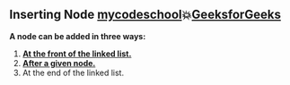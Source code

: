 ## Inserting Node [mycodeschool](https://www.youtube.com/watch?v=cAZ8CyDY56s&list=PL2_aWCzGMAwI3W_JlcBbtYTwiQSsOTa6P&index=6):boom:[GeeksforGeeks](https://www.geeksforgeeks.org/linked-list-set-2-inserting-a-node/)  
**A node can be added in three ways:**  
1) **[At the front of the linked list.](https://github.com/Durjoy001/Data-Structure-and-Algorithms/blob/master/Linked%20List/Singly%20Linked%20List/Inserting%20a%20node/Inserting%20a%20node%20at%20beginning.cpp)**          
2) **[After a given node.](https://github.com/Durjoy001/Data-Structure-and-Algorithms/blob/master/Linked%20List/Singly%20Linked%20List/Inserting%20a%20node/Insert%20a%20node%20at%20nth%20position.cpp)**  
3) At the end of the linked list.  
